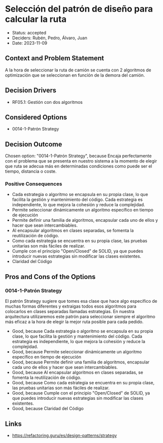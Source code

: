 # Selección del patrón de diseño para calcular la ruta

* Status: accepted
* Deciders: Rubén, Pedro, Álvaro, Juan
* Date: 2023-11-09

## Context and Problem Statement

A la hora de seleccionar la ruta de camión se cuenta con 2 algoritmos de optimización que se seleccionan en función de la demora del camión.

## Decision Drivers

* RF05.1: Gestión con dos algoritmos

## Considered Options

* 0014-1-Patrón Strategy

## Decision Outcome

Chosen option: "0014-1-Patrón Strategy", because Encaja perfectamente con el problema que se presenta en nuestro sistema a la momento de elegir que ruta se adecua más en determinadas condiciones como puede ser el tiempo, distancia o coste.

### Positive Consequences

* Cada estrategia o algoritmo se encapsula en su propia clase, lo que facilita la gestión y mantenimiento del código. Cada estrategia es independiente, lo que mejora la cohesión y reduce la complejidad.
* Permite seleccionar dinámicamente un algoritmo específico en tiempo de ejecución
* Permite definir una familia de algoritmos, encapsular cada uno de ellos y hacer que sean intercambiables.
* Al encapsular algoritmos en clases separadas, se fomenta la reutilización de código.
* Como cada estrategia se encuentra en su propia clase, las pruebas unitarias son más fáciles de realizar.
* Cumple con el principio "Open/Closed" de SOLID, ya que puedes introducir nuevas estrategias sin modificar las clases existentes.
* Claridad del Código

## Pros and Cons of the Options

### 0014-1-Patrón Strategy

El patrón Strategy sugiere que tomes esa clase que hace algo específico de muchas formas diferentes y extraigas todos esos algoritmos para colocarlos en clases separadas llamadas estrategias. En nuestra arquitectura utilizaremos este patrón para seleccionar siempre el algoritmo más eficaz a la hora de elegir la mejor ruta posible para cada pedido.

* Good, because Cada estrategia o algoritmo se encapsula en su propia clase, lo que facilita la gestión y mantenimiento del código. Cada estrategia es independiente, lo que mejora la cohesión y reduce la complejidad.
* Good, because Permite seleccionar dinámicamente un algoritmo específico en tiempo de ejecución
* Good, because Permite definir una familia de algoritmos, encapsular cada uno de ellos y hacer que sean intercambiables.
* Good, because Al encapsular algoritmos en clases separadas, se fomenta la reutilización de código.
* Good, because Como cada estrategia se encuentra en su propia clase, las pruebas unitarias son más fáciles de realizar.
* Good, because Cumple con el principio "Open/Closed" de SOLID, ya que puedes introducir nuevas estrategias sin modificar las clases existentes.
* Good, because Claridad del Código

## Links

* https://refactoring.guru/es/design-patterns/strategy
